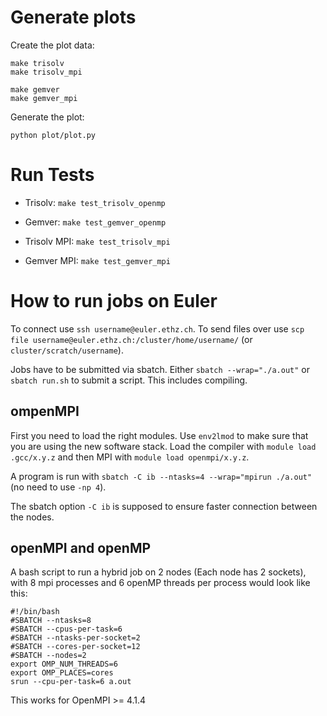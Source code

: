 # Generate plots

Create the plot data:
```
make trisolv
make trisolv_mpi

make gemver
make gemver_mpi
```

Generate the plot:
```
python plot/plot.py
```

# Run Tests

- Trisolv:  `make test_trisolv_openmp`
- Gemver:  `make test_gemver_openmp`


- Trisolv MPI:  `make test_trisolv_mpi`
- Gemver MPI:  `make test_gemver_mpi`

# How to run jobs on Euler

To connect use ``ssh username@euler.ethz.ch``. To send files over use ``scp file username@euler.ethz.ch:/cluster/home/username/`` (or ``cluster/scratch/username``).

Jobs have to be submitted via sbatch. Either ``sbatch --wrap="./a.out"`` or ``sbatch run.sh`` to submit a script. This includes compiling.

## ompenMPI

First you need to load the right modules. Use ``env2lmod`` to make sure that you are using the new software stack. Load the compiler with ``module load .gcc/x.y.z`` and then MPI with ``module load openmpi/x.y.z``.

A program is run with ``sbatch -C ib --ntasks=4 --wrap="mpirun ./a.out"`` (no need to use ``-np 4``).

The sbatch option ``-C ib`` is supposed to ensure faster connection between the nodes.

## openMPI and openMP

A bash script to run a hybrid job on 2 nodes (Each node has 2 sockets), with 8 mpi processes and 6 openMP threads per process would look like this:
```
#!/bin/bash
#SBATCH --ntasks=8
#SBATCH --cpus-per-task=6
#SBATCH --ntasks-per-socket=2
#SBATCH --cores-per-socket=12
#SBATCH --nodes=2
export OMP_NUM_THREADS=6
export OMP_PLACES=cores
srun --cpu-per-task=6 a.out
```
This works for OpenMPI >= 4.1.4
